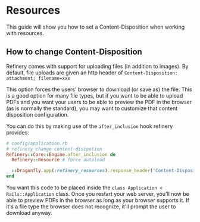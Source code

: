 # Resources

This guide will show you how to set a Content-Disposition when working with resources.

## How to change Content-Disposition

Refinery comes with support for uploading files (in addition to images). By default, file uploads are given an http header of `Content-Disposition: attachment; filename=xxx`

This option forces the users' browser to download (or save as) the file. This is a good option for many file types, but if you want to be able to upload PDFs and you want your users to be able to preview the PDF in the browser (as is normally the standard), you may want to customize that content disposition configuration.

You can do this by making use of the `after_inclusion` hook refinery provides:

```ruby
# config/application.rb
# refinery change content-disipotion
Refinery::Core::Engine.after_inclusion do
  Refinery::Resource # force autoload

  ::Dragonfly.app(:refinery_resources).response_header('Content-Disposition', nil)
end
```

You want this code to be placed inside the `class Application < Rails::Application` class. Once you restart your web server, you'll now be able to preview PDFs in the browser as long as your browser supports it. If it's a file type the browser does not recognize, it'll prompt the user to download anyway.